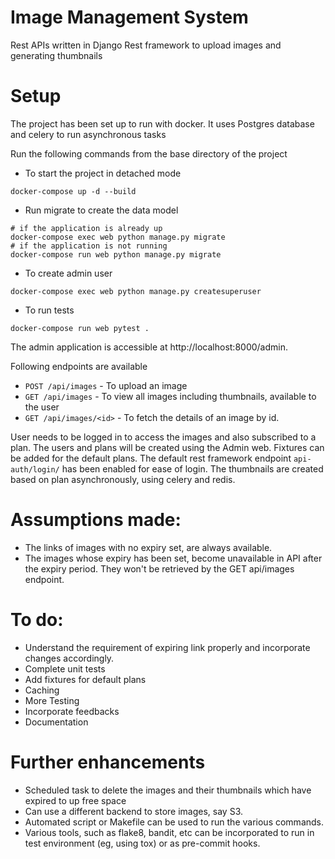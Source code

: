 # Image Management System
Rest APIs written in Django Rest framework to upload images and generating thumbnails

# Setup
The project has been set up to run with docker. It uses Postgres database and celery to run asynchronous tasks

Run the following commands from the base directory of the project

 - To start the project in detached mode

```commandline
docker-compose up -d --build
```
- Run migrate to create the data model
```
# if the application is already up
docker-compose exec web python manage.py migrate
# if the application is not running
docker-compose run web python manage.py migrate

```
- To create admin user
```commandline
docker-compose exec web python manage.py createsuperuser 
```
- To run tests
```
docker-compose run web pytest .
```
The admin application is accessible at http://localhost:8000/admin. 

Following endpoints are available
* `POST /api/images` - To upload an image
* `GET /api/images` - To view all images including thumbnails, available to the user 
* `GET /api/images/<id>` - To fetch the details of an image by id.

User needs to be logged in to access the images and also subscribed to a plan. The users and plans will be created using the Admin web.
Fixtures can be added for the default plans. The default rest framework endpoint `api-auth/login/` has been enabled for ease of login.
The thumbnails are created based on plan asynchronously, using celery and redis.

# Assumptions made:
* The links of images with no expiry set, are always available.
* The images whose expiry has been set, become unavailable in API after the expiry period. They won't be retrieved by the GET api/images endpoint.

# To do:
* Understand the requirement of expiring link properly and incorporate changes accordingly.
* Complete unit tests
* Add fixtures for default plans
* Caching
* More Testing
* Incorporate feedbacks
* Documentation

# Further enhancements
* Scheduled task to delete the images and their thumbnails which have expired to up free space
* Can use a different backend to store images, say S3.
* Automated script or Makefile can be used to run the various commands.
* Various tools, such as flake8, bandit, etc can be incorporated to run in test environment (eg, using tox) or as pre-commit hooks. 
